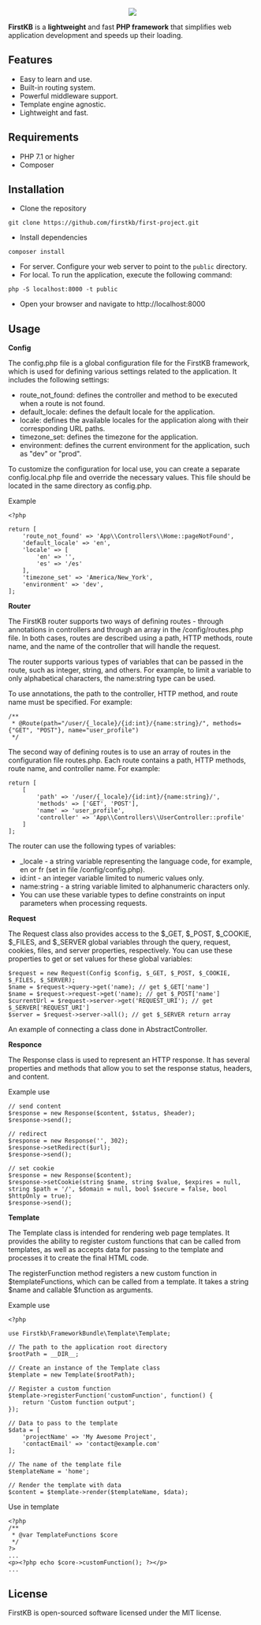 <p align="center"><img src="https://firstkb.com/firstkb-github.jpg" style="max-width: 240px;"></p>

**FirstKB** is a **lightweight** and fast **PHP framework** that simplifies web application development and speeds up their loading.

Features
--------

* Easy to learn and use.
* Built-in routing system.
* Powerful middleware support.
* Template engine agnostic.
* Lightweight and fast.

Requirements
------------

* PHP 7.1 or higher
* Composer

Installation
-----

* Clone the repository
```
git clone https://github.com/firstkb/first-project.git
```

* Install dependencies
```
composer install
```
* For server. Configure your web server to point to the `public` directory.
* For local. To run the application, execute the following command:
```
php -S localhost:8000 -t public
```
* Open your browser and navigate to http://localhost:8000

Usage
-----

**Config**

The config.php file is a global configuration file for the FirstKB framework, which is used for defining various settings related to the application. It includes the following settings:

* route_not_found: defines the controller and method to be executed when a route is not found.
* default_locale: defines the default locale for the application.
* locale: defines the available locales for the application along with their corresponding URL paths.
* timezone_set: defines the timezone for the application.
* environment: defines the current environment for the application, such as "dev" or "prod".

To customize the configuration for local use, you can create a separate config.local.php file and override the necessary values. This file should be located in the same directory as config.php.

Example
```
<?php

return [
    'route_not_found' => 'App\\Controllers\\Home::pageNotFound',
    'default_locale' => 'en',
    'locale' => [
        'en' => '',
        'es' => '/es'
    ],
    'timezone_set' => 'America/New_York',
    'environment' => 'dev',
];
```

**Router**

The FirstKB router supports two ways of defining routes - through annotations in controllers and through an array in the /config/routes.php file. In both cases, routes are described using a path, HTTP methods, route name, and the name of the controller that will handle the request.

The router supports various types of variables that can be passed in the route, such as integer, string, and others. For example, to limit a variable to only alphabetical characters, the name:string type can be used.

To use annotations, the path to the controller, HTTP method, and route name must be specified. For example:

```
/**
 * @Route(path="/user/{_locale}/{id:int}/{name:string}/", methods={"GET", "POST"}, name="user_profile")
 */
```

The second way of defining routes is to use an array of routes in the configuration file routes.php. Each route contains a path, HTTP methods, route name, and controller name. For example:

```
return [
    [
        'path' => '/user/{_locale}/{id:int}/{name:string}/',
        'methods' => ['GET', 'POST'],
        'name' => 'user_profile',
        'controller' => 'App\\Controllers\\UserController::profile'
    ]
];
```

The router can use the following types of variables:

* _locale - a string variable representing the language code, for example, en or fr (set in file /config/config.php).
* id:int - an integer variable limited to numeric values only.
* name:string - a string variable limited to alphanumeric characters only.
* You can use these variable types to define constraints on input parameters when processing requests.

**Request**

The Request class also provides access to the $_GET, $_POST, $_COOKIE, $_FILES, and $_SERVER global variables through the query, request, cookies, files, and server properties, respectively. You can use these properties to get or set values for these global variables:

```
$request = new Request(Config $config, $_GET, $_POST, $_COOKIE, $_FILES, $_SERVER);
$name = $request->query->get('name); // get $_GET['name']
$name = $request->request->get('name); // get $_POST['name']
$currentUrl = $request->server->get('REQUEST_URI'); // get $_SERVER['REQUEST_URI']
$server = $request->server->all(); // get $_SERVER return array
```

An example of connecting a class done in AbstractController.

**Responce**

The Response class is used to represent an HTTP response. It has several properties and methods that allow you to set the response status, headers, and content.

Example use
```
// send content
$response = new Response($content, $status, $header);
$response->send();

// redirect
$response = new Response('', 302);
$response->setRedirect($url);
$response->send();

// set cookie
$response = new Response($content);
$response->setCookie(string $name, string $value, $expires = null, string $path = '/', $domain = null, bool $secure = false, bool $httpOnly = true);
$response->send();

```

**Template**

The Template class is intended for rendering web page templates. It provides the ability to register custom functions that can be called from templates, as well as accepts data for passing to the template and processes it to create the final HTML code.

The registerFunction method registers a new custom function in $templateFunctions, which can be called from a template. It takes a string $name and callable $function as arguments.

Example use
```
<?php

use Firstkb\FrameworkBundle\Template\Template;

// The path to the application root directory
$rootPath = __DIR__;

// Create an instance of the Template class
$template = new Template($rootPath);

// Register a custom function
$template->registerFunction('customFunction', function() {
    return 'Custom function output';
});

// Data to pass to the template
$data = [
    'projectName' => 'My Awesome Project',
    'contactEmail' => 'contact@example.com'
];

// The name of the template file
$templateName = 'home';

// Render the template with data
$content = $template->render($templateName, $data);

```

Use in template
```
<?php
/**
 * @var TemplateFunctions $core
 */
?>
...
<p><?php echo $core->customFunction(); ?></p>
...
```

License
-------

FirstKB is open-sourced software licensed under the MIT license.